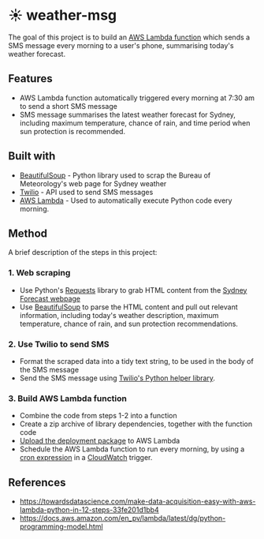 # :sunny: weather-msg
The goal of this project is to build an [AWS Lambda function](https://aws.amazon.com/lambda/) which sends a SMS message every morning to a user's phone, summarising today's weather forecast.


## Features
- AWS Lambda function automatically triggered every morning at 7:30 am to send a short SMS message
- SMS message summarises the latest weather forecast for Sydney, including maximum temperature, chance of rain, and time period when sun protection is recommended.


## Built with
- [BeautifulSoup](https://www.crummy.com/software/BeautifulSoup/bs4/doc/) - Python library used to scrap the Bureau of Meteorology's web page for Sydney weather
- [Twilio](https://www.twilio.com/) - API used to send SMS messages
- [AWS Lambda](https://aws.amazon.com/lambda/) - Used to automatically execute Python code every morning.


## Method
A brief description of the steps in this project:

### 1. Web scraping
- Use Python's [Requests](https://pypi.org/project/requests/) library to grab HTML content from the [Sydney Forecast webpage](http://www.bom.gov.au/nsw/forecasts/sydney.shtml)
- Use [BeautifulSoup](https://www.crummy.com/software/BeautifulSoup/bs4/doc/) to parse the HTML content and pull out relevant information, including today's weather description, maximum temperature, chance of rain, and sun protection recommendations.

### 2. Use Twilio to send SMS
- Format the scraped data into a tidy text string, to be used in the body of the SMS message
- Send the SMS message using [Twilio's Python helper library](https://www.twilio.com/docs/sms/quickstart/python).

### 3. Build AWS Lambda function
- Combine the code from steps 1-2 into a function
- Create a zip archive of library dependencies, together with the function code
- [Upload the deployment package](https://docs.aws.amazon.com/lambda/latest/dg/lambda-python-how-to-create-deployment-package.html) to AWS Lambda
- Schedule the AWS Lambda function to run every morning, by using a [cron expression](https://docs.aws.amazon.com/lambda/latest/dg/tutorial-scheduled-events-schedule-expressions.html) in a [CloudWatch](https://docs.aws.amazon.com/AmazonCloudWatch/latest/events/RunLambdaSchedule.html) trigger.


## References
- https://towardsdatascience.com/make-data-acquisition-easy-with-aws-lambda-python-in-12-steps-33fe201d1bb4
- https://docs.aws.amazon.com/en_pv/lambda/latest/dg/python-programming-model.html